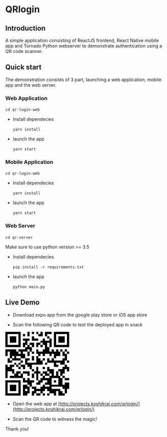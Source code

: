 # QRlogin

## Introduction
A simple application consisting of ReactJS frontend, React Native mobile app and Tornado Python webserver to demonstrate authentication using a QR code scanner.

## Quick start
The demonstration consists of 3 part, launching a web application, mobile app and the web server.


### Web Application
  `cd qr-login-web`

* Install dependecies

  `yarn install`

* launch the app

  `yarn start`

### Mobile Application
  `cd qr-login-web`

* Install dependecies

   `yarn install`

* launch the app

  `yarn start`
  
### Web Server
  `cd qr-server`
  
Make sure to use python version >= 3.5

* Install dependecies

   `pip install -r requirements.txt`

* launch the app

  `python main.py`

## Live Demo

* Download expo app from the google play store or iOS app store

* Scan the following QR code to test the deployed app in snack

![expo snack](expo-snack.png)

* Open the web app at [http://projects.koshikraj.com/qrlogin/](http://projects.koshikraj.com/qrlogin/)

* Scan the QR code to witness the magic!

Thank you!

